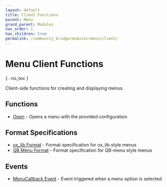 ```yaml
---
layout: default
title: Client Functions
parent: Menu
grand_parent: Modules
nav_order: 1
has_children: true
permalink: /community_bridge/modules/menu/client/
---
```


# Menu Client Functions
{: .no_toc }

Client-side functions for creating and displaying menus.

## Functions

- [Open](Open.md) - Opens a menu with the provided configuration

## Format Specifications

- [ox_lib Format](OxLibFormat.md) - Format specification for ox_lib style menus
- [QB Menu Format](QBMenuFormat.md) - Format specification for QB-menu style menus

## Events

- [MenuCallback Event](MenuCallbackEvent.md) - Event triggered when a menu option is selected
